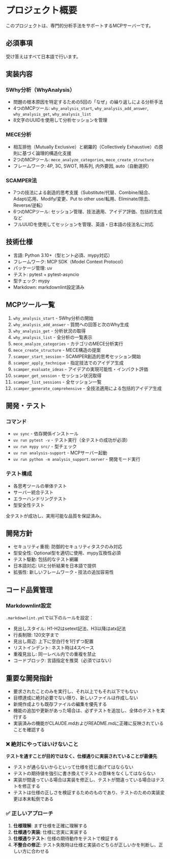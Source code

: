 プロジェクト概要
========================

このプロジェクトは、専門的分析手法をサポートするMCPサーバーです。

必須事項
-------------------------

受け答えはすべて日本語で行います。

実装内容
-------------------------

### 5Why分析（WhyAnalysis）

- 問題の根本原因を特定するための5回の「なぜ」の繰り返しによる分析手法
- 4つのMCPツール: `why_analysis_start`, `why_analysis_add_answer`, `why_analysis_get`, `why_analysis_list`
- 8文字のUUIDを使用して分析セッションを管理

### MECE分析

- 相互排他（Mutually Exclusive）と網羅的（Collectively Exhaustive）の原則に基づく論理的構造化支援
- 2つのMCPツール: `mece_analyze_categories`, `mece_create_structure`
- フレームワーク: 4P, 3C, SWOT, 時系列, 内外要因, auto（自動選択）

### SCAMPER法

- 7つの技法による創造的思考支援（Substitute/代替、Combine/結合、Adapt/応用、Modify/変更、Put to other use/転用、Eliminate/除去、Reverse/逆転）
- 6つのMCPツール: セッション管理、技法適用、アイデア評価、包括的生成など
- フルUUIDを使用してセッションを管理、英語・日本語の技法名に対応

技術仕様
-------------------------

- 言語: Python 3.10+（型ヒント必須、mypy対応）
- フレームワーク: MCP SDK（Model Context Protocol）
- パッケージ管理: uv
- テスト: pytest + pytest-asyncio
- 型チェック: mypy
- Markdown: markdownlint設定済み

MCPツール一覧
-------------------------

1. `why_analysis_start` - 5Why分析の開始
2. `why_analysis_add_answer` - 質問への回答と次のWhy生成
3. `why_analysis_get` - 分析状況の取得
4. `why_analysis_list` - 全分析の一覧表示
5. `mece_analyze_categories` - カテゴリのMECE分析実行
6. `mece_create_structure` - MECE構造の提案
7. `scamper_start_session` - SCAMPER創造的思考セッション開始
8. `scamper_apply_technique` - 指定技法でのアイデア生成
9. `scamper_evaluate_ideas` - アイデアの実現可能性・インパクト評価
10. `scamper_get_session` - セッション状況取得
11. `scamper_list_sessions` - 全セッション一覧
12. `scamper_generate_comprehensive` - 全技法適用による包括的アイデア生成

開発・テスト
-------------------------

### コマンド

- `uv sync` - 依存関係インストール
- `uv run pytest -v` - テスト実行（全テストの成功が必須）
- `uv run mypy src/` - 型チェック
- `uv run analysis-support` - MCPサーバー起動
- `uv run python -m analysis_support.server` - 開発モード実行

### テスト構成

- 各思考ツールの単体テスト
- サーバー統合テスト  
- エラーハンドリングテスト
- 型安全性テスト

全テストが成功し、実用可能な品質を保証済み。

開発方針
-------------------------

- セキュリティ重視: 防御的セキュリティタスクのみ対応
- 型安全性: Optional型を適切に使用、mypy互換性必須
- テスト駆動: 包括的なテスト網羅
- 日本語対応: UIと分析結果を日本語で提供
- 拡張性: 新しいフレームワーク・技法の追加容易性

コード品質管理
-------------------------

### Markdownlint設定

`.markdownlint.yml`で以下のルールを設定：

- 見出しスタイル: H1-H2はsetext記法、H3以降はatx記法
- 行長制限: 120文字まで
- 見出し周辺: 上下に空白行を1行ずつ配置
- リストインデント: ネスト時は4スペース
- 重複見出し: 同一レベル内での重複を禁止
- コードブロック: 言語指定を推奨（必須ではない）

重要な開発指針
-------------------------

- 要求されたことのみを実行し、それ以上でもそれ以下でもない
- 目標達成に絶対必要でない限り、新しいファイルは作成しない
- 新規作成よりも既存ファイルの編集を優先する
- 機能の追加や更新があった場合は、必ずテストを追加し、全体のテストを実行する
- 実装済みの機能がCLAUDE.mdおよびREADME.mdに正確に反映されていることを確認する

### ❌ 絶対にやってはいけないこと

**テストを通すことが目的ではなく、仕様通りに実装されていることが最優先**

- テストが通らないからといって仕様を捻じ曲げてはならない
- テストの期待値を強引に書き換えてテストの意味をなくしてはならない
- 実装が間違っている場合は実装を修正し、テストが間違っている場合はテストを修正する
- テストは仕様の正しさを検証するためのものであり、テストのための実装変更は本末転倒である

### ✅ 正しいアプローチ

1. **仕様理解**: まず仕様を正確に理解する
2. **仕様通り実装**: 仕様に忠実に実装する
3. **仕様通りテスト**: 仕様の期待動作をテストで検証する
4. **不整合の修正**: テスト失敗時は仕様と実装のどちらが正しいかを判断し、正しい方に合わせる

